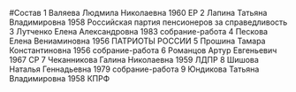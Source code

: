 #Состав
1 Валяева Людмила Николаевна 1960 ЕР
2 Лапина Татьяна Владимировна 1958 Российская партия пенсионеров за справедливость
3 Лутченко Елена Александровна 1983 собрание-работа
4 Пескова Елена Вениаминовна 1956 ПАТРИОТЫ РОССИИ
5 Прошина Тамара Константиновна 1956 собрание-работа
6 Романцов Артур Евгеньевич 1967 СР
7 Чеканникова Галина Николаевна 1959 ЛДПР
8 Шишова Наталья Геннадьевна 1979 собрание-работа
9 Юндикова Татьяна Владимировна 1958 КПРФ
